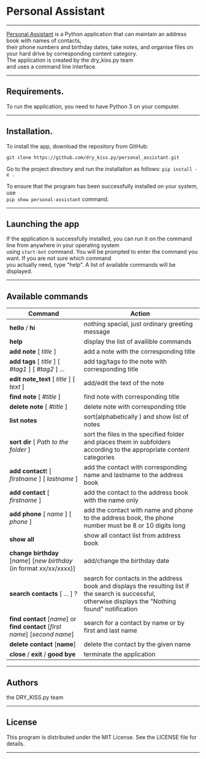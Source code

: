 # Personal Assistant

---

[Personal Assistant](ttps://github.com/dry_kiss.py/personal_assistant.git) is a Python application that can maintain an address book with names of contacts,<br> their phone numbers and birthday dates, take notes, and organise files on your hard drive by corresponding content category. <br>
The application is created by the dry_kiss.py team<br> and uses a command line interface.

---

## Requirements.
To run the application, you need to have Python 3 on your computer.

---

## Installation.

To install the app, download the repository from GitHub: 

`git clone https://github.com/dry_kiss.py/personal_assistant.git`

Go to the project directory and run the installation as follows:
`pip install -e . `

To ensure that the program has been successfully installed on your system, use  
`pip show personal-assistant` 
command.

---

## Launching the app
If the application is successfully installed, you can run it on the command line
from anywhere in your operating system<br> using
`start-bot` command.
You will be prompted to enter the command you want.
If you are not sure which command<br> you actually need, type "help".
A list of available commands will be displayed. 

---

## Available commands

| Command                                                                       | Action                                                                                                                                                       |
|-------------------------------------------------------------------------------|--------------------------------------------------------------------------------------------------------------------------------------------------------------|
| **hello** / **hi**                                                            | nothing special, just ordinary greeting message                                                                                                              |
| **help**                                                                      | display the list of availible commands                                                                                                                       |
| **add note** [ _title_ ]                                                      | add a note with the corresponding title                                                                                                                      |
| **add tags** [ _title_ ] [ _#tag1_ ] [ _#tag2_ ] ...                          | add tag/tags to the note with corresponding title                                                                                                            |
| **edit note_text** [ _title_ ] [ _text_ ]                                     | add/edit the text of the note                                                                                                                                |                 
| **find note** [ _#title_ ]                                                    | find note with corresponding title                                                                                                                           |
| **delete note** [ _#title_ ]                                                  | delete note with corresponding title                                                                                                                         |
| **list notes**                                                                | sort(alphabetically ) and show list of notes                                                                                                                 |
| **sort dir** [ _Path to the folder_ ]                                         | sort the files in the specified folder and places them in subfolders according to the appropriate content categories                                         |
| **add contact**t [ _firstname_ ] [ _lastname_ ]                               | add the contact with corresponding name and lastname  to the address book                                                                                    |
| **add contact** [ _firstname_ ]                                               | add the contact to the address book with the name only                                                                                                       |
| **add phone** [ _name_ ] [ _phone_ ]                                          | add the contact with name and phone to the address book, the phone number must be 8 or 10 digits long                                                        |
| **show all**                                                                  | show all contact list from address book                                                                                                                      |
| **change birthday** [_name_] [_new birthday_ (in format xx/xx/xxxx)]          | add/change the birthday date                                                                                                                                 |
| **search contacts** [ ... ]  ?                                                | search for contacts in the address book and displays the resulting list if the search is successful,<br> otherwise displays the "Nothing found" notification |
| **find contact** [_name_] or  **find contact** [_first name_] [_second name_] | search for a contact by name or by first and last name                                                                                                       |
| **delete contact** [__name__]                                                 | delete the contact by the given name                                                                                                                         |
| **close** / **exit** / **good bye**                                           | terminate the application                                                                                                                                    |
___
## Authors
the DRY_KISS.py team
___
## License
This program is distributed under the MIT License. See the LICENSE file for details.
___
